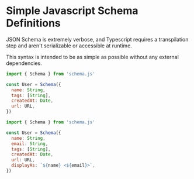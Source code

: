 # Simple Javascript Schema Definitions

JSON Schema is extremely verbose, and Typescript requires a transpilation step and aren't serializable or accessible at runtime.

This syntax is intended to be as simple as possible without any external dependencies.

```javascript
import { Schema } from 'schema.js'

const User = Schema({
  name: String,
  tags: [String],
  createdAt: Date,
  url: URL,
})
```


```javascript
import { Schema } from 'schema.js'

const User = Schema({
  name: String,
  email: String,
  tags: [String],
  createdAt: Date,
  url: URL,
  displayAs: `${name} <${email}>`,
})
```
